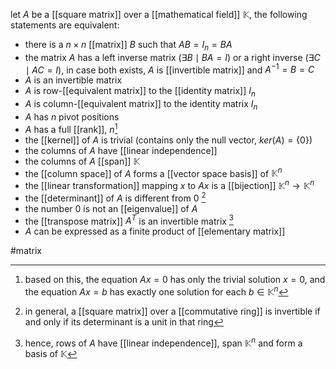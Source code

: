 let $A$ be a [[square matrix]] over a [[mathematical field]] $\mathbb{K}$, the following statements are equivalent:
- there is a $n\times n$ [[matrix]] $B$ such that $AB=I_n=BA$
- the matrix $A$ has a left inverse matrix ($\exists B \mid BA = I$) or a right inverse ($\exists C \mid AC = I$), in case both exists, $A$ is [[invertible matrix]] and $A^{-1} = B = C$
- $A$ is an invertible matrix
- $A$ is row-[[equivalent matrix]] to the [[identity matrix]] $I_n$
- $A$ is column-[[equivalent matrix]] to the identity matrix $I_n$
- $A$ has $n$ pivot positions
- $A$ has a full [[rank]], $n$[^1]
- the [[kernel]] of $A$ is trivial (contains only the  null vector, $ker(A) = \{0\}$) 
- the columns of $A$ have [[linear independence]]
- the columns of $A$ [[span]] $\mathbb{K}$
- the [[column space]] of $A$ forms a [[vector space basis]] of $\mathbb{K}^n$
- the [[linear transformation]] mapping $x$ to $Ax$ is a [[bijection]] $\mathbb{K}^n\rightarrow \mathbb{K}^n$
- the [[determinant]] of $A$ is different from $0$ [^2]
- the number $0$ is not an [[eigenvalue]] of $A$
- the [[transpose matrix]] $A^T$ is an invertible matrix [^3]
- $A$ can be expressed as a finite product of [[elementary matrix]]

[^1]:based on this, the equation $Ax = 0$ has only the trivial solution $x=0$, and the equation $Ax=b$ has exactly one solution for each $b\in \mathbb{K}^n$ 
[^2]: in general, a [[square matrix]] over a [[commutative ring]] is invertible if and only if its determinant is a unit in that ring
[^3]: hence, rows of $A$ have [[linear independence]], span $\mathbb{K}^n$ and form a basis of $\mathbb{K}$

#matrix 